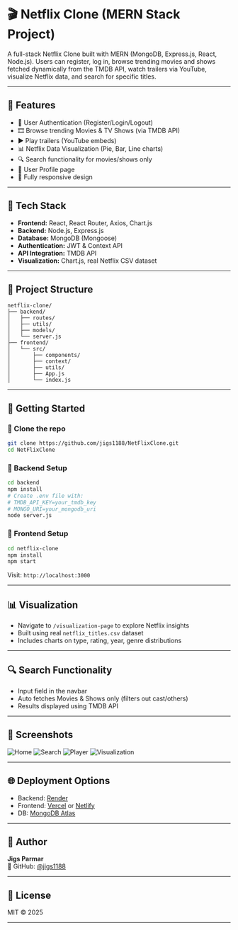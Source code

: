 
# 🎬 Netflix Clone (MERN Stack Project)

A full-stack Netflix Clone built with MERN (MongoDB, Express.js, React, Node.js). Users can register, log in, browse trending movies and shows fetched dynamically from the TMDB API, watch trailers via YouTube, visualize Netflix data, and search for specific titles.

---

## 🚀 Features

- 🔐 User Authentication (Register/Login/Logout)
- 🎞️ Browse trending Movies & TV Shows (via TMDB API)
- ▶️ Play trailers (YouTube embeds)
- 📊 Netflix Data Visualization (Pie, Bar, Line charts)
- 🔍 Search functionality for movies/shows only
- 🧑 User Profile page
- 🧼 Fully responsive design

---

## 🧱 Tech Stack

- **Frontend:** React, React Router, Axios, Chart.js
- **Backend:** Node.js, Express.js
- **Database:** MongoDB (Mongoose)
- **Authentication:** JWT & Context API
- **API Integration:** TMDB API
- **Visualization:** Chart.js, real Netflix CSV dataset

---

## 📁 Project Structure

```
netflix-clone/
├── backend/
│   ├── routes/
│   ├── utils/
│   ├── models/
│   └── server.js
├── frontend/
│   └── src/
│       ├── components/
│       ├── context/
│       ├── utils/
│       ├── App.js
│       └── index.js
```

---

## 🔧 Getting Started

### 🔹 Clone the repo

```bash
git clone https://github.com/jigs1188/NetFlixClone.git
cd NetFlixClone
```

### 🔹 Backend Setup

```bash
cd backend
npm install
# Create .env file with:
# TMDB_API_KEY=your_tmdb_key
# MONGO_URI=your_mongodb_uri
node server.js
```

### 🔹 Frontend Setup

```bash
cd netflix-clone
npm install
npm start
```

Visit: `http://localhost:3000`

---

## 📊 Visualization

- Navigate to `/visualization-page` to explore Netflix insights
- Built using real `netflix_titles.csv` dataset
- Includes charts on type, rating, year, genre distributions

---

## 🔍 Search Functionality

- Input field in the navbar
- Auto fetches Movies & Shows only (filters out cast/others)
- Results displayed using TMDB API

---

## 📸 Screenshots

![Home](screenshots/home.png)
![Search](screenshots/search.png)
![Player](screenshots/player.png)
![Visualization](screenshots/visualization.png)

---

## 🌐 Deployment Options

- Backend: [Render](https://render.com)
- Frontend: [Vercel](https://vercel.com) or [Netlify](https://netlify.com)
- DB: [MongoDB Atlas](https://www.mongodb.com/cloud/atlas)

---

## 👤 Author

**Jigs Parmar**  
📎 GitHub: [@jigs1188](https://github.com/jigs1188)

---

## 📄 License

MIT © 2025


---

